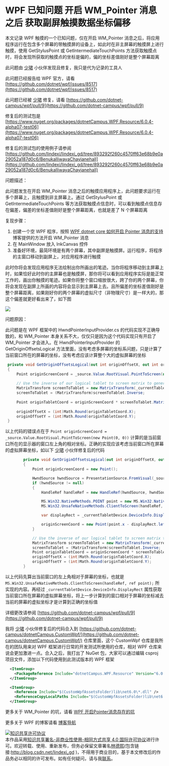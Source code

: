 
# WPF 已知问题 开启 WM_Pointer 消息之后 获取副屏触摸数据坐标偏移

本文记录 WPF 触摸的一个已知问题，仅在开启 WM_Pointer 消息之后，将应用程序运行在包含多个屏幕的带触摸屏的设备上，如此时在非主屏幕的触摸屏上进行触摸，使用 GetStylusPoint 或 GetIntermediateTouchPoints 方法获取触摸点时，将会发现所获取的触摸点的坐标是偏的，偏的坐标差值刚好是整个屏幕距离

<!--more-->


<!-- CreateTime:2023/12/9 9:45:28 -->
<!-- 发布 -->
<!-- 博客 -->

此问题由 [少珺](https://github.com/kkwpsv) 小伙伴发现且修复，我只是代为记录的工具人

此问题已经报告给 WPF 官方，请看 [https://github.com/dotnet/wpf/issues/8517](https://github.com/dotnet/wpf/issues/8517)

此问题已经被 [少珺](https://github.com/kkwpsv) 修复，请看 [https://github.com/dotnet-campus/wpf/pull/9](https://github.com/dotnet-campus/wpf/pull/9)

修复后的测试包是 [https://www.nuget.org/packages/dotnetCampus.WPF.Resource/6.0.4-alpha07-test06](https://www.nuget.org/packages/dotnetCampus.WPF.Resource/6.0.4-alpha07-test06)

修复后的测试包的使用例子请参阅 [https://github.com/lindexi/lindexi_gd/tree/893292f260c4570ff63e68b9e0a29052a187d0c6/BenukalliwayaChayjanehall](https://github.com/lindexi/lindexi_gd/tree/893292f260c4570ff63e68b9e0a29052a187d0c6/BenukalliwayaChayjanehall)

问题描述：

此问题发生在开启 WM_Pointer 消息之后的触摸应用程序上，此问题要求运行在多个屏幕上，且触摸到非主屏幕上。通过 GetStylusPoint 或 GetIntermediateTouchPoints 等方法获取触摸点信息时，可以看到触摸点信息存在偏差，偏差的坐标差值刚好是整个屏幕距离，也就是差了 N 个屏幕距离

复现步骤：

1. 创建一个空 WPF 程序，按照 [WPF dotnet core 如何开启 Pointer 消息的支持](https://blog.lindexi.com/post/WPF-dotnet-core-%E5%A6%82%E4%BD%95%E5%BC%80%E5%90%AF-Pointer-%E6%B6%88%E6%81%AF%E7%9A%84%E6%94%AF%E6%8C%81.html ) 博客提供的方法开启 WM_Pointer 消息
2. 在 MainWindow 放入 InkCanvas 控件
3. 准备好环境，最简环境是有两个屏幕，其中副屏是触摸屏。运行程序，将程序的主窗口移动到副屏上，对应用程序进行触摸

此时你将会发现应用程序无法绘制出你所画出的笔迹。当你将程序移动到主屏幕上时，如果恰好此时你的主屏幕也是触摸屏，那你将可以看到应用程序实际是能正常工作的，画出你触摸的笔迹。如果你将整个窗口缩放很大，跨了你的两个屏幕，你将会发现在副屏上所画的内容将会显示到主屏幕上去。且所偏差的坐标差值刚好是整个屏幕距离，如果刚好你的两个屏幕的虚拟尺寸（非物理尺寸）是一样大的，那这个偏差就更好看出来了，如下图

<!-- ![](image/WPF 已知问题 开启 WM_Pointer 消息之后 获取副屏触摸数据坐标偏移/WPF 已知问题 开启 WM_Pointer 消息之后 获取副屏触摸数据坐标偏移0.gif) -->
![](http://image.acmx.xyz/lindexi%2FWPF%2520%25E5%25B7%25B2%25E7%259F%25A5%25E9%2597%25AE%25E9%25A2%2598%2520%25E5%25BC%2580%25E5%2590%25AF%2520WM_Pointer%2520%25E6%25B6%2588%25E6%2581%25AF%25E4%25B9%258B%25E5%2590%258E%2520%25E8%258E%25B7%25E5%258F%2596%25E5%2589%25AF%25E5%25B1%258F%25E8%25A7%25A6%25E6%2591%25B8%25E6%2595%25B0%25E6%258D%25AE%25E5%259D%2590%25E6%25A0%2587%25E5%2581%258F%25E7%25A7%25BB0.gif)

问题原因：

此问题是在 WPF 框架中的 HwndPointerInputProvider.cs 的代码实现不正确导致的，和 WM_Pointer 本身关系不大，仅仅只是因为这个代码实现只有开启了 WM_Pointer 才会进入。在 HwndPointerInputProvider 的 GetOriginOffsetsLogical 方法里面，没有考虑多屏幕的坐标系问题，只是计算了当前窗口所在的屏幕的坐标，没有考虑应该计算整个大的虚拟屏幕的坐标

```csharp
 private void GetOriginOffsetsLogical(out int originOffsetX, out int originOffsetY) 
 { 
     Point originScreenCoord = _source.Value.RootVisual.PointToScreen(new Point(0, 0)); 
  
     // Use the inverse of our logical tablet to screen matrix to generate tablet coords 
     MatrixTransform screenToTablet = new MatrixTransform(_currentTabletDevice.TabletToScreen); 
     screenToTablet = (MatrixTransform)screenToTablet.Inverse; 
  
     Point originTabletCoord = originScreenCoord * screenToTablet.Matrix; 
  
     originOffsetX = (int)Math.Round(originTabletCoord.X); 
     originOffsetY = (int)Math.Round(originTabletCoord.Y); 
 }
```

以上代码的错误点在于 `Point originScreenCoord = _source.Value.RootVisual.PointToScreen(new Point(0, 0))` 计算的是当前窗口所在的显示器的窗口左上角的相对坐标。正确的实现应该考虑当前窗口所在屏幕的虚拟屏幕坐标，如以下 [少珺](https://github.com/kkwpsv) 小伙伴修复后的代码

```csharp
        private void GetOriginOffsetsLogical(out int originOffsetX, out int originOffsetY)
        {
            Point originScreenCoord = new Point();

            HwndSource hwndSource = PresentationSource.FromVisual(_source.Value.RootVisual) as HwndSource;
            if (hwndSource != null)
            {
                HandleRef handleRef = new HandleRef(hwndSource, hwndSource.CriticalHandle);

                MS.Win32.NativeMethods.POINT point = new MS.Win32.NativeMethods.POINT();
                MS.Win32.UnsafeNativeMethods.ClientToScreen(handleRef, ref point);

                var displayRect = _currentTabletDevice.DeviceInfo.DisplayRect;

                originScreenCoord = new Point(point.x - displayRect.left, point.y - displayRect.top);
            }

            // Use the inverse of our logical tablet to screen matrix to generate tablet coords
            MatrixTransform screenToTablet = new MatrixTransform(_currentTabletDevice.TabletToScreen);
            screenToTablet = (MatrixTransform)screenToTablet.Inverse;
            Point originTabletCoord = originScreenCoord * screenToTablet.Matrix;
            originOffsetX = (int)Math.Round(originTabletCoord.X);
            originOffsetY = (int)Math.Round(originTabletCoord.Y);
        }
```

以上代码先算出当前窗口的左上角相对于屏幕的坐标，也就是 `MS.Win32.UnsafeNativeMethods.ClientToScreen(handleRef, ref point);` 所实现的内容。再经过 `_currentTabletDevice.DeviceInfo.DisplayRect` 属性获取当前窗口所在屏幕的虚拟屏幕坐标，将上一步计算到的窗口相对于屏幕的坐标减去当前的屏幕的虚拟坐标才是计算到正确的坐标值

详细更改请参阅 [https://github.com/dotnet-campus/wpf/pull/9](https://github.com/dotnet-campus/wpf/pull/9)

我将 [少珺](https://github.com/kkwpsv) 小伙伴修复后的代码合入到 [https://github.com/dotnet-campus/dotnetCampus.CustomWpf/](https://github.com/dotnet-campus/dotnetCampus.CustomWpf/) 仓库里面，这个 CustomWpf 仓库是我所在的团队用来对 WPF 框架进行日常的开发测试所使用的仓库，相对 WPF 仓库来说会更加激进一点。合入之后，我打出了 NuGet 包，大家可以通过编辑 csproj 项目文件，添加以下代码使用到此测试版本的 WPF 框架

```xml
  <ItemGroup>
    <PackageReference Include="dotnetCampus.WPF.Resource" Version="6.0.4-alpha07-test06" />
  </ItemGroup>

  <ItemGroup>
    <Reference Include="$(CustomWpfAssetsFolder)lib\net6.0\*.dll" />
    <ReferenceCopyLocalPaths Include="$(CustomWpfAssetsFolder)lib\net6.0\*.dll" />
  </ItemGroup>
```

更多关于 WM_Pointer 的坑，请看 [WPF 开启Pointer消息存在的坑](https://blog.lindexi.com/post/WPF-%E5%BC%80%E5%90%AFPointer%E6%B6%88%E6%81%AF%E5%AD%98%E5%9C%A8%E7%9A%84%E5%9D%91.html )

更多关于 WPF 的博客请看 [博客导航](https://blog.lindexi.com/post/%E5%8D%9A%E5%AE%A2%E5%AF%BC%E8%88%AA.html )




<a rel="license" href="http://creativecommons.org/licenses/by-nc-sa/4.0/"><img alt="知识共享许可协议" style="border-width:0" src="https://licensebuttons.net/l/by-nc-sa/4.0/88x31.png" /></a><br />本作品采用<a rel="license" href="http://creativecommons.org/licenses/by-nc-sa/4.0/">知识共享署名-非商业性使用-相同方式共享 4.0 国际许可协议</a>进行许可。欢迎转载、使用、重新发布，但务必保留文章署名[林德熙](http://blog.csdn.net/lindexi_gd)(包含链接:http://blog.csdn.net/lindexi_gd )，不得用于商业目的，基于本文修改后的作品务必以相同的许可发布。如有任何疑问，请与我[联系](mailto:lindexi_gd@163.com)。